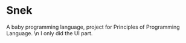# Snek
A baby programming language, project for Principles of Programming Language. \n
I only did the UI part.
